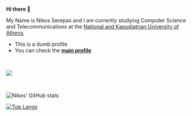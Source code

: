 
**Hi there 👋**

My Name is Nikos Serepas and I am currently studying Computer Science and Telecommunications at the [National and Kapodiatrian University of Athens](https://www.di.uoa.gr/).

- This is a dumb profile
- You can check the [**main profile**](https://github.com/nikossrp)

<br/>

![](https://komarev.com/ghpvc/?username=nikos19&color=blue)

<br/>


![Nikos' GitHub stats](https://github-readme-stats.vercel.app/api?username=nikos19&show_icons=true&theme=tokyonight)


[![Top Langs](https://github-readme-stats.vercel.app/api/top-langs/?username=nikos19&layout=compact)](https://github.com/anuraghazra/github-readme-stats)
